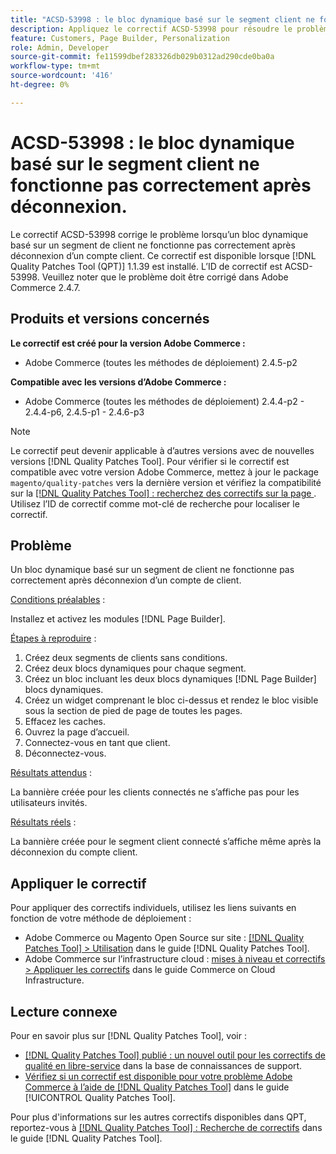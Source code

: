 ```yaml
---
title: "ACSD-53998 : le bloc dynamique basé sur le segment client ne fonctionne pas correctement après déconnexion"
description: Appliquez le correctif ACSD-53998 pour résoudre le problème Adobe Commerce en raison duquel un bloc dynamique basé sur un segment de client ne fonctionne pas correctement après déconnexion d’un compte client.
feature: Customers, Page Builder, Personalization
role: Admin, Developer
source-git-commit: fe11599dbef283326db029b0312ad290cde0ba0a
workflow-type: tm+mt
source-wordcount: '416'
ht-degree: 0%

---
```


# ACSD-53998 : le bloc dynamique basé sur le segment client ne fonctionne pas correctement après déconnexion.

Le correctif ACSD-53998 corrige le problème lorsqu’un bloc dynamique basé sur un segment de client ne fonctionne pas correctement après déconnexion d’un compte client. Ce correctif est disponible lorsque [!DNL Quality Patches Tool (QPT)] 1.1.39 est installé. L’ID de correctif est ACSD-53998. Veuillez noter que le problème doit être corrigé dans Adobe Commerce 2.4.7.

## Produits et versions concernés

**Le correctif est créé pour la version Adobe Commerce :**

* Adobe Commerce (toutes les méthodes de déploiement) 2.4.5-p2

**Compatible avec les versions d’Adobe Commerce :**

* Adobe Commerce (toutes les méthodes de déploiement) 2.4.4-p2 - 2.4.4-p6, 2.4.5-p1 - 2.4.6-p3

>[!NOTE]
>
>Le correctif peut devenir applicable à d’autres versions avec de nouvelles versions [!DNL Quality Patches Tool]. Pour vérifier si le correctif est compatible avec votre version Adobe Commerce, mettez à jour le package `magento/quality-patches` vers la dernière version et vérifiez la compatibilité sur la [[!DNL Quality Patches Tool] : recherchez des correctifs sur la page ](https://experienceleague.adobe.com/tools/commerce-quality-patches/index.html). Utilisez l’ID de correctif comme mot-clé de recherche pour localiser le correctif.

## Problème

Un bloc dynamique basé sur un segment de client ne fonctionne pas correctement après déconnexion d’un compte de client.

<u>Conditions préalables</u> :

Installez et activez les modules [!DNL Page Builder].

<u>Étapes à reproduire</u> :

1. Créez deux segments de clients sans conditions.
1. Créez deux blocs dynamiques pour chaque segment.
1. Créez un bloc incluant les deux blocs dynamiques [!DNL Page Builder] blocs dynamiques.
1. Créez un widget comprenant le bloc ci-dessus et rendez le bloc visible sous la section de pied de page de toutes les pages.
1. Effacez les caches.
1. Ouvrez la page d’accueil.
1. Connectez-vous en tant que client.
1. Déconnectez-vous.

<u>Résultats attendus</u> :

La bannière créée pour les clients connectés ne s’affiche pas pour les utilisateurs invités.

<u>Résultats réels</u> :

La bannière créée pour le segment client connecté s’affiche même après la déconnexion du compte client.

## Appliquer le correctif

Pour appliquer des correctifs individuels, utilisez les liens suivants en fonction de votre méthode de déploiement :

* Adobe Commerce ou Magento Open Source sur site : [[!DNL Quality Patches Tool] > Utilisation](/help/tools/quality-patches-tool/usage.md) dans le guide [!DNL Quality Patches Tool].
* Adobe Commerce sur l’infrastructure cloud : [mises à niveau et correctifs > Appliquer les correctifs](https://experienceleague.adobe.com/docs/commerce-cloud-service/user-guide/develop/upgrade/apply-patches.html) dans le guide Commerce on Cloud Infrastructure.

## Lecture connexe

Pour en savoir plus sur [!DNL Quality Patches Tool], voir :

* [[!DNL Quality Patches Tool] publié : un nouvel outil pour les correctifs de qualité en libre-service](https://experienceleague.adobe.com/en/docs/commerce-knowledge-base/kb/announcements/commerce-announcements/magento-quality-patches-released-new-tool-to-self-serve-quality-patches) dans la base de connaissances de support.
* [Vérifiez si un correctif est disponible pour votre problème Adobe Commerce à l’aide de  [!DNL Quality Patches Tool]](/help/tools/quality-patches-tool/patches-available-in-qpt/check-patch-for-magento-issue-with-magento-quality-patches.md) dans le guide [!UICONTROL Quality Patches Tool].


Pour plus d&#39;informations sur les autres correctifs disponibles dans QPT, reportez-vous à [[!DNL Quality Patches Tool] : Recherche de correctifs](https://experienceleague.adobe.com/tools/commerce-quality-patches/index.html) dans le guide [!DNL Quality Patches Tool].
